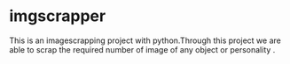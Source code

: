 # imgscrapper
This is an imagescrapping project with python.Through this project we are able to scrap the required number of image of any object or personality .
